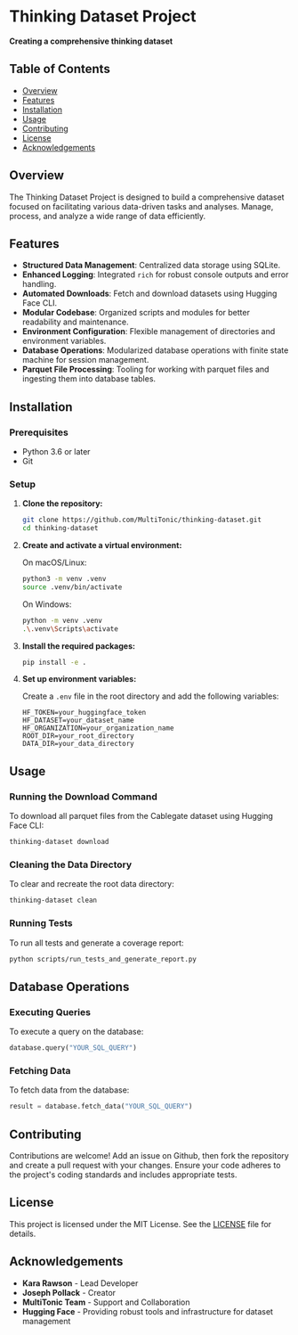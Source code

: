 # Thinking Dataset Project

**Creating a comprehensive thinking dataset**

## Table of Contents

- [Overview](#overview)
- [Features](#features)
- [Installation](#installation)
- [Usage](#usage)
- [Contributing](#contributing)
- [License](#license)
- [Acknowledgements](#acknowledgements)

## Overview

The Thinking Dataset Project is designed to build a comprehensive dataset focused on facilitating various data-driven tasks and analyses. Manage, process, and analyze a wide range of data efficiently.

## Features

- **Structured Data Management**: Centralized data storage using SQLite.
- **Enhanced Logging**: Integrated `rich` for robust console outputs and error handling.
- **Automated Downloads**: Fetch and download datasets using Hugging Face CLI.
- **Modular Codebase**: Organized scripts and modules for better readability and maintenance.
- **Environment Configuration**: Flexible management of directories and environment variables.
- **Database Operations**: Modularized database operations with finite state machine for session management.
- **Parquet File Processing**: Tooling for working with parquet files and ingesting them into database tables.

## Installation

### Prerequisites

- Python 3.6 or later
- Git

### Setup

1. **Clone the repository:**

    ```bash
    git clone https://github.com/MultiTonic/thinking-dataset.git
    cd thinking-dataset
    ```

2. **Create and activate a virtual environment:**

    On macOS/Linux:
    ```bash
    python3 -m venv .venv
    source .venv/bin/activate
    ```

    On Windows:
    ```bash
    python -m venv .venv
    .\.venv\Scripts\activate
    ```

3. **Install the required packages:**

    ```bash
    pip install -e .
    ```

4. **Set up environment variables:**

    Create a `.env` file in the root directory and add the following variables:
    ```plaintext
    HF_TOKEN=your_huggingface_token
    HF_DATASET=your_dataset_name
    HF_ORGANIZATION=your_organization_name
    ROOT_DIR=your_root_directory
    DATA_DIR=your_data_directory
    ```

## Usage

### Running the Download Command

To download all parquet files from the Cablegate dataset using Hugging Face CLI:
```bash
thinking-dataset download
```

### Cleaning the Data Directory

To clear and recreate the root data directory:
```bash
thinking-dataset clean
```

### Running Tests

To run all tests and generate a coverage report:
```bash
python scripts/run_tests_and_generate_report.py
```

## Database Operations

### Executing Queries

To execute a query on the database:
```python
database.query("YOUR_SQL_QUERY")
```

### Fetching Data

To fetch data from the database:
```python
result = database.fetch_data("YOUR_SQL_QUERY")
```

## Contributing

Contributions are welcome! Add an issue on Github, then fork the repository and create a pull request with your changes. Ensure your code adheres to the project's coding standards and includes appropriate tests.

## License

This project is licensed under the MIT License. See the [LICENSE](LICENSE) file for details.

## Acknowledgements

- **Kara Rawson** - Lead Developer
- **Joseph Pollack** - Creator
- **MultiTonic Team** - Support and Collaboration
- **Hugging Face** - Providing robust tools and infrastructure for dataset management
```

